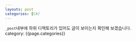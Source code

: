 ```yaml
---
layouts: post
categories: [C#]
---
```

`_post`내부에 하위 디렉토리가 있어도 글이 보이는지 확인해 보겠습니다.  
category: {{page.categories}}
